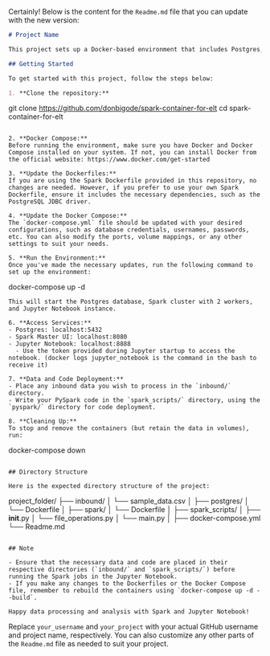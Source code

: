 Certainly! Below is the content for the `Readme.md` file that you can update with the new version:

```markdown
# Project Name

This project sets up a Docker-based environment that includes Postgres, Spark cluster with 2 workers, and a Jupyter Notebook instance. It allows you to perform data processing and analysis using PySpark and interact with a Postgres database seamlessly.

## Getting Started

To get started with this project, follow the steps below:

1. **Clone the repository:**
   ```
   git clone https://github.com/donbigode/spark-container-for-elt
   cd spark-container-for-elt
   ```

2. **Docker Compose:**
   Before running the environment, make sure you have Docker and Docker Compose installed on your system. If not, you can install Docker from the official website: https://www.docker.com/get-started

3. **Update the Dockerfiles:**
   If you are using the Spark Dockerfile provided in this repository, no changes are needed. However, if you prefer to use your own Spark Dockerfile, ensure it includes the necessary dependencies, such as the PostgreSQL JDBC driver.

4. **Update the Docker Compose:**
   The `docker-compose.yml` file should be updated with your desired configurations, such as database credentials, usernames, passwords, etc. You can also modify the ports, volume mappings, or any other settings to suit your needs.

5. **Run the Environment:**
   Once you've made the necessary updates, run the following command to set up the environment:
   ```
   docker-compose up -d
   ```
   This will start the Postgres database, Spark cluster with 2 workers, and Jupyter Notebook instance.

6. **Access Services:**
   - Postgres: localhost:5432
   - Spark Master UI: localhost:8080
   - Jupyter Notebook: localhost:8888
     - Use the token provided during Jupyter startup to access the notebook. (docker logs jupyter_notebook is the command in the bash to receive it)

7. **Data and Code Deployment:**
   - Place any inbound data you wish to process in the `inbound/` directory.
   - Write your PySpark code in the `spark_scripts/` directory, using the `pyspark/` directory for code deployment.

8. **Cleaning Up:**
   To stop and remove the containers (but retain the data in volumes), run:
   ```
   docker-compose down
   ```

## Directory Structure

Here is the expected directory structure of the project:

```
project_folder/
├── inbound/
│   └── sample_data.csv
│
├── postgres/
│   └── Dockerfile
│
├── spark/
│   └── Dockerfile
│
├── spark_scripts/
│   ├── __init__.py
│   └── file_operations.py
│   └── main.py
│
├── docker-compose.yml
└── Readme.md
```

## Note

- Ensure that the necessary data and code are placed in their respective directories (`inbound/` and `spark_scripts/`) before running the Spark jobs in the Jupyter Notebook.
- If you make any changes to the Dockerfiles or the Docker Compose file, remember to rebuild the containers using `docker-compose up -d --build`.

Happy data processing and analysis with Spark and Jupyter Notebook!
```

Replace `your_username` and `your_project` with your actual GitHub username and project name, respectively. You can also customize any other parts of the `Readme.md` file as needed to suit your project.